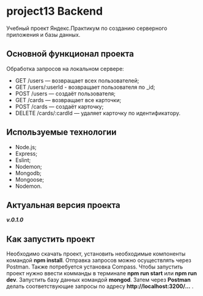 
# **project13 Backend**

Учебный проект Яндекс.Практикум по созданию серверного приложения и базы данных.

## **Основной функционал проекта**

Обработка запросов на локальном сервере:
+ GET /users — возвращает всех пользователей;
+ GET /users/:userId - возвращает пользователя по _id;
+ POST /users — создаёт пользователя;
+ GET /cards — возвращает все карточки;
+ POST /cards — создаёт карточку;
+ DELETE /cards/:cardId — удаляет карточку по идентификатору.

## **Используемые технологии**

+ Node.js;
+ Express;
+ Eslint;
+ Nodemon;
+ Mongodb;
+ Mongoose;
+ Nodemon.

## **Актуальная версия проекта**

***v.0.1.0***

## **Как запустить проект**

Необходимо скачать проект, установить необходимые компоненты командой **npm install**. Отправка запросов можно осуществлять через Postman.  Также потребуется установка Compass. Чтобы запустить проект нужно ввести комманды в терминале **npm run start** или **npm run dev**. Запустить базу данных командой **mongod**. Затем через **Postman** делать соответствующие запросы по адресу  **http://localhost:3200/...** .
